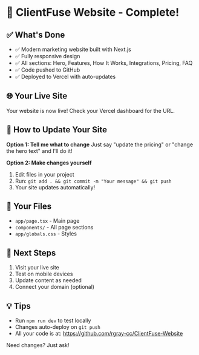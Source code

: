 # 🎉 ClientFuse Website - Complete!

## ✅ What's Done

- ✅ Modern marketing website built with Next.js
- ✅ Fully responsive design
- ✅ All sections: Hero, Features, How It Works, Integrations, Pricing, FAQ
- ✅ Code pushed to GitHub
- ✅ Deployed to Vercel with auto-updates

## 🌐 Your Live Site

Your website is now live! Check your Vercel dashboard for the URL.

## 🔄 How to Update Your Site

**Option 1: Tell me what to change**
Just say "update the pricing" or "change the hero text" and I'll do it!

**Option 2: Make changes yourself**
1. Edit files in your project
2. Run: `git add . && git commit -m "Your message" && git push`
3. Your site updates automatically!

## 📁 Your Files

- `app/page.tsx` - Main page
- `components/` - All page sections
- `app/globals.css` - Styles

## 🚀 Next Steps

1. Visit your live site
2. Test on mobile devices
3. Update content as needed
4. Connect your domain (optional)

## 💡 Tips

- Run `npm run dev` to test locally
- Changes auto-deploy on `git push`
- All your code is at: https://github.com/rgray-cc/ClientFuse-Website

Need changes? Just ask!


